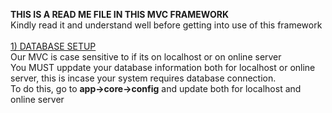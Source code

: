 <b>THIS IS A READ ME FILE IN THIS MVC FRAMEWORK</b><br>
Kindly read it and understand well before getting into use of this framework<br><br>
<u>1) DATABASE SETUP</u><br>
Our MVC is case sensitive to if its on localhost or on online server<br>
You MUST uppdate your database information both for localhost or online server, this is incase your system requires database connection.<br>
To do this, go to <b>app->core->config</b> and update both for localhost and online server